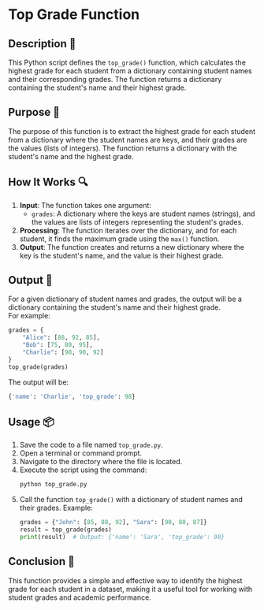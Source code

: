 # Top Grade Function

## Description 📝

This Python script defines the `top_grade()` function, which calculates the highest grade for each student from a dictionary containing student names and their corresponding grades.
The function returns a dictionary containing the student's name and their highest grade.

## Purpose 🎯

The purpose of this function is to extract the highest grade for each student from a dictionary where the student names are keys, and their grades are the values (lists of integers).
The function returns a dictionary with the student's name and the highest grade.

## How It Works 🔍

1. **Input**: The function takes one argument:
    - `grades`: A dictionary where the keys are student names (strings), and the values are lists of integers representing the student's grades.
2. **Processing**: The function iterates over the dictionary, and for each student, it finds the maximum grade using the `max()` function.
3. **Output**: The function creates and returns a new dictionary where the key is the student's name, and the value is their highest grade.

## Output 📜

For a given dictionary of student names and grades, the output will be a dictionary containing the student's name and their highest grade.  
For example:

```python
grades = {
    "Alice": [88, 92, 85],
    "Bob": [75, 80, 95],
    "Charlie": [98, 90, 92]
}
top_grade(grades)
```

The output will be:

```python
{'name': 'Charlie', 'top_grade': 98}
```

## Usage 📦

1. Save the code to a file named `top_grade.py`.
2. Open a terminal or command prompt.
3. Navigate to the directory where the file is located.
4. Execute the script using the command:
    ```python
    python top_grade.py
    ```
5. Call the function `top_grade()` with a dictionary of student names and their grades.
   Example:
    ```python
    grades = {"John": [85, 88, 92], "Sara": [90, 80, 87]}
    result = top_grade(grades)
    print(result)  # Output: {'name': 'Sara', 'top_grade': 90}
    ```

## Conclusion 🚀

This function provides a simple and effective way to identify the highest grade for each student in a dataset, making it a useful tool for working with student grades and academic performance.
